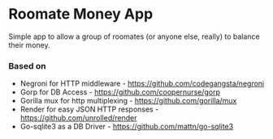 Roomate Money App
====================
Simple app to allow a group of roomates (or anyone else, really) to balance their money.

### Based on
* Negroni for HTTP middleware - https://github.com/codegangsta/negroni
* Gorp for DB Access - https://github.com/coopernurse/gorp
* Gorilla mux for http multiplexing - https://github.com/gorilla/mux
* Render for easy JSON HTTP responses - https://github.com/unrolled/render
* Go-sqlite3 as a DB Driver - https://github.com/mattn/go-sqlite3

